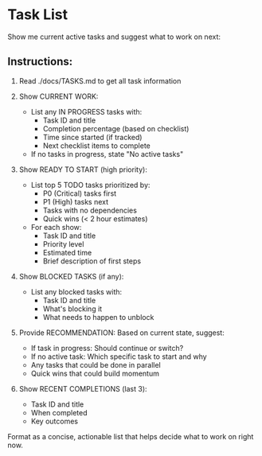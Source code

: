 # Task List

Show me current active tasks and suggest what to work on next:

## Instructions:

1. Read ./docs/TASKS.md to get all task information

2. Show CURRENT WORK:
   - List any IN PROGRESS tasks with:
     - Task ID and title
     - Completion percentage (based on checklist)
     - Time since started (if tracked)
     - Next checklist items to complete
   - If no tasks in progress, state "No active tasks"

3. Show READY TO START (high priority):
   - List top 5 TODO tasks prioritized by:
     - P0 (Critical) tasks first
     - P1 (High) tasks next
     - Tasks with no dependencies
     - Quick wins (< 2 hour estimates)
   - For each show:
     - Task ID and title
     - Priority level
     - Estimated time
     - Brief description of first steps

4. Show BLOCKED TASKS (if any):
   - List any blocked tasks with:
     - Task ID and title
     - What's blocking it
     - What needs to happen to unblock

5. Provide RECOMMENDATION:
   Based on current state, suggest:
   - If task in progress: Should continue or switch?
   - If no active task: Which specific task to start and why
   - Any tasks that could be done in parallel
   - Quick wins that could build momentum

6. Show RECENT COMPLETIONS (last 3):
   - Task ID and title
   - When completed
   - Key outcomes

Format as a concise, actionable list that helps decide what to work on right now.